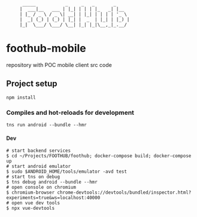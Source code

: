                                                        
          _____           _     _   _       _          
         |  ___|__   ___ | |_| | | | |_   _| |__       
         | |_ / _ \ / _ \| __| | |_| | | | | '_ \      
         |  _| (_) | (_) | |_| |  _  | |_| | |_) |     
         |_|  \___/ \___/ \__| |_| |_|\__,_|_.__/      
                                                       


# foothub-mobile

repository with POC mobile client src code

## Project setup
```
npm install
```

### Compiles and hot-reloads for development
```
tns run android --bundle --hmr
```

#### Dev
```
# start backend services
$ cd ~/Projects/FOOTHUB/foothub; docker-compose build; docker-compose up
# start android emulator
$ sudo $ANDROID_HOME/tools/emulator -avd test
# start tns on debug
$ tns debug android --bundle --hmr
# open console on chromium
$ chromium-browser chrome-devtools://devtools/bundled/inspector.html?experiments=true&ws=localhost:40000
# open vue dev tools
$ npx vue-devtools
```
